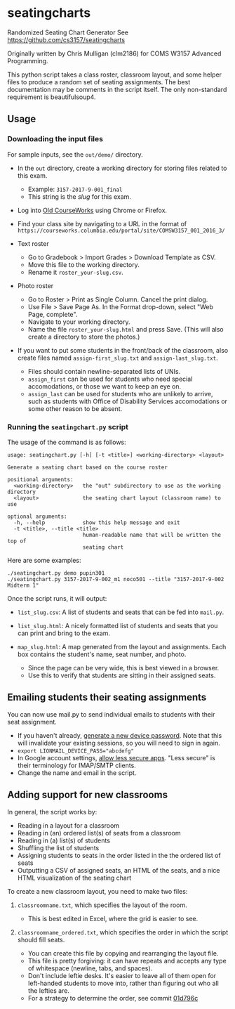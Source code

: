 seatingcharts
=============

Randomized Seating Chart Generator
See https://github.com/cs3157/seatingcharts

Originally written by Chris Mulligan (clm2186) for COMS W3157 Advanced Programming.

This python script takes a class roster, classroom layout, and some helper files to produce a random set of seating assignments. The best documentation may be comments in the script itself. The only non-standard requirement is beautifulsoup4.


Usage
-----

### Downloading the input files

For sample inputs, see the `out/demo/` directory.

*   In the `out` directory, create a working directory for storing files related
    to this exam.
    -   Example: `3157-2017-9-001_final`
    -   This string is the _slug_ for this exam.

*   Log into [Old CourseWorks](https://courseworks.columbia.edu/) using Chrome
    or Firefox.

*   Find your class site by navigating to a URL in the format of
    `https://courseworks.columbia.edu/portal/site/COMSW3157_001_2016_3/`

*   Text roster
    -   Go to Gradebook > Import Grades > Download Template as CSV.
    -   Move this file to the working directory.
    -   Rename it `roster_your-slug.csv`.

*   Photo roster
    -   Go to Roster > Print as Single Column. Cancel the print dialog.
    -   Use File > Save Page As. In the Format drop-down, select "Web Page,
        complete".
    -   Navigate to your working directory.
    -   Name the file `roster_your-slug.html` and press Save. (This will also
        create a directory to store the photos.)

*   If you want to put some students in the front/back of the classroom, also
    create files named `assign-first_slug.txt` and `assign-last_slug.txt`.
    -   Files should contain newline-separated lists of UNIs.
    -   `assign_first` can be used for students who need special accomodations,
        or those we want to keep an eye on.
    -   `assign_last` can be used for students who are unlikely to arrive, such
        as students with Office of Disability Services accomodations or some
        other reason to be absent.


### Running the `seatingchart.py` script

The usage of the command is as follows:

    usage: seatingchart.py [-h] [-t <title>] <working-directory> <layout>

    Generate a seating chart based on the course roster

    positional arguments:
      <working-directory>   the "out" subdirectory to use as the working directory
      <layout>              the seating chart layout (classroom name) to use

    optional arguments:
      -h, --help            show this help message and exit
      -t <title>, --title <title>
                            human-readable name that will be written the top of
                            seating chart

Here are some examples:

    ./seatingchart.py demo pupin301
    ./seatingchart.py 3157-2017-9-002_m1 noco501 --title "3157-2017-9-002 Midterm 1"

Once the script runs, it will output:

*   `list_slug.csv`: A list of students and seats that can be fed into
    `mail.py`.

*   `list_slug.html`: A nicely formatted list of students and seats that you can
    print and bring to the exam.

*   `map_slug.html`: A map generated from the layout and assignments. Each box
    contains the student's name, seat number, and photo.
    -   Since the page can be very wide, this is best viewed in a browser.
    -   Use this to verify that students are sitting in their assigned seats.


Emailing students their seating assignments
-------------------------------------------

You can now use mail.py to send individual emails to students with their seat assignment.

* If you haven't already, [generate a new device password](https://uniapp.cc.columbia.edu/acctmanage/devicepass). Note that this will invalidate your existing sessions, so you will need to sign in again.
* `export LIONMAIL_DEVICE_PASS="abcdefg"`
* In Google account settings, [allow less secure apps](https://cuit.columbia.edu/lionmail-allow-less-secure-apps). "Less secure" is their terminology for IMAP/SMTP clients.
* Change the name and email in the script.


Adding support for new classrooms
---------------------------------

In general, the script works by:

*   Reading in a layout for a classroom
*   Reading in (an) ordered list(s) of seats from a classroom
*   Reading in (a) list(s) of students
*   Shuffling the list of students
*   Assigning students to seats in the order listed in the the ordered list of seats
*   Outputting a CSV of assigned seats, an HTML of the seats, and a nice HTML visualization of the seating chart

To create a new classroom layout, you need to make two files:

1.  `classroomname.txt`, which specifies the layout of the room.
    -   This is best edited in Excel, where the grid is easier to see.

2.  `classroomname_ordered.txt`, which specifies the order in which the script
    should fill seats.
    -   You can create this file by copying and rearranging the layout file.
    -   This file is pretty forgiving: it can have repeats and accepts any type
        of whitespace (newline, tabs, and spaces).
    -   Don't include leftie desks. It's easier to leave all of them open for
        left-handed students to move into, rather than figuring out who all
        the lefties are.
    -   For a strategy to determine the order, see commit
        [01d796c](https://github.com/cs3157/seatingcharts/commit/01d796ca3ed805d97b72be7f9024b3cd6564430f)
